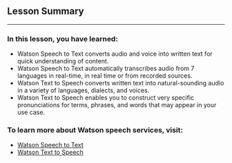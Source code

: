 ## Lesson Summary

*****

### In this lesson, you have learned:

* Watson Speech to Text converts audio and voice into written text for quick
understanding of content. 
* Watson Speech to Text automatically transcribes audio from 7 languages in
real-time, in real time or from recorded sources.
* Watson Text to Speech converts written text into natural-sounding audio in a
variety of languages, dialects, and voices. 
* Watson Text to Speech enables you to construct very specific pronunciations for
terms, phrases, and words that may appear in your use case.

### To learn more about Watson speech services, visit:

* [Watson Speech to Text](https://www.ibm.com/watson/services/speech-to-text/)
* [Watson Text to Speech](https://www.ibm.com/watson/services/text-to-speech/)




